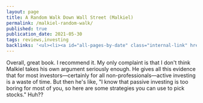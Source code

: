 ```yaml
---
layout: page
title: A Random Walk Down Wall Street (Malkiel)
permalink: /malkiel-random-walk/
published: true
publication_date: 2021-05-30
tags: reviews,investing
backlinks: '<ul><li><a id="all-pages-by-date" class="internal-link" href="/all-pages-by-date/">All pages by date</a></li><li><a id="books-published-in-2019" class="internal-link" href="/books-published-in-2019/">Books I&#39;ve read that were published in 2019</a></li><li><a id="books-read-in-2021" class="internal-link" href="/books-read-in-2021/">Books I read in 2021</a></li><li><a id="books-tagged-investing" class="internal-link" href="/books-tagged-investing/">Books tagged &#39;investing&#39;</a></li><li><a id="books-tagged-nonfiction" class="internal-link" href="/books-tagged-nonfiction/">Books tagged &#39;nonfiction&#39;</a></li><li><a id="investing" class="internal-link" href="/investing/">Pages tagged &#39;investing&#39;</a></li><li><a id="marks-most-important-thing" class="internal-link" href="/marks-most-important-thing/">The Most Important Thing (Marks)</a></li><li><a id="reviews" class="internal-link" href="/reviews/">Reviews</a></li></ul>'
---
```


Overall, great book. I recommend it. My only complaint is that I don't think Malkiel takes his own argument seriously enough. He gives all this evidence that for most investors—certainly for all non-professionals—active investing is a waste of time. But then he's like, "I know that passive investing is too boring for most of you, so here are some strategies you can use to pick stocks." Huh??